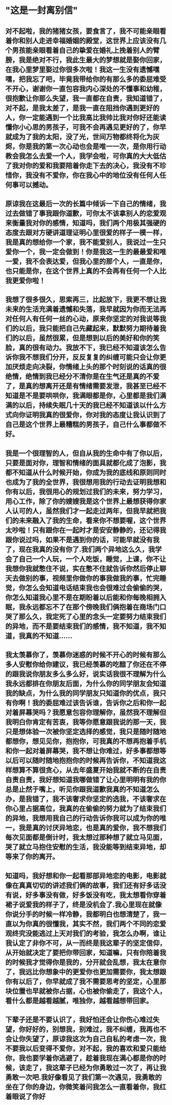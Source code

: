 # "这是一封离别信"
## 对不起啦，我的猪猪女孩，要食言了，我不可能亲眼看着你和别人走进幸福婚姻的殿堂，这世界上应该没有几个男孩能亲眼看着自己的挚爱在婚礼上挽着别人的臂膀，我是绝对不行，我此生最大的梦想就是娶你回家，在我心里梦里娶过你很多次啦！我这一生没有遗憾嘿嘿，把我忘了吧，毕竟我带给你的有那么多的委屈难受不开心，谢谢你一直包容我内心深处的不懂事和幼稚，很抱歉让你那么失望，我一直都在自责，我知道错了，对不起，是我太差了，是我一直在阻挡你遇到更好的人，你一定能遇到一个比我高比我帅比我对你好还能读懂你小心思的男孩子，可我不会再遇见更好的了，你早就成为了我的太阳，没了光，世间万物都终将化为灰烬，你是我的第一次心动也会是唯一一次，是你用行动教会我怎么去爱一个人，我学会啦，可你真的大大低估了我对你的爱和我要陪着你走下去的决心，我没有不珍惜你，我没有不爱你，你在我心中的地位没有任何人任何事可以撼动。
## 原谅我在这最后一次的长篇中倾诉一下自己的情绪，我过去做错了事我跟你道歉，可你太不该拿别人的恋爱观来衡量我对你的感情，知道吗，我们两个用极其强硬的态度去跟对方硬讲道理证明心里很爱的样子一模一样，我是真的想给你一个家，我不能爱别人，我说过一生只爱你一个，我一定会做到！你是我这一生的最最爱和唯一爱，我不会表达爱，但我心里的那个人，一直是你，也只能是你，在这个世界上真的不会再有任何一个人比我更爱你啦！
## 我想了很多很久，思索再三，比起放下，我更不想让我未来的生活充满着遗憾和失落，我早就因为你而无法再对任何人有任何一丝的心动，原来你坚定的对我说等我们的以后，我只能把自己先藏起来，默默努力期待着我们的以后，虽然很累，但是想到以后的美好和你的笑脸，真的很有动力。我放不下，我已经不知道该怎么告诉你我不想我们分开，反反复复的纠缠可能只会让你更加厌烦走向决裂，你情绪上头的那个时刻说的话真的很绝情，绝情到我已经分不清你是在生气还是真的不爱了，是真的想离开还是有情绪需要发泄，我甚至已经不知道是不是要哄哄你，我满眼都是你，心里都是我们满满的以后，持续失眠几十天的我已经不知道该以什么方式向你证明我真的很爱你，你对我的态度让我认识到了自己是这个世界上最糟糕的男孩子，自己什么事都做不好。
## 我是一个很理智的人，但自从我的生命中有了你以后，只要是面对你，理智和情绪的面具就都化成了泡影，我都不知道从什么时候开始，你成为我的底线和原则同时也成为了我的全世界，我很想用我的行动去证明我想和你有以后，我很用心的规划过我们的未来，努力学习，用心工作，除了你的嫂嫂我是这个世界上最想获得你家人认可的人，虽然我们才一起走过两年，但我早就把我们的未来融入了我的生命，看来你不想要喔，这个世界太吵啦！只有跟你在一起时才是安安静静的，还记得我跟你说过吗，如果不是遇到你的话，可能早就没有我了，现在我真的没有你了.我们两个异地这么久，我学会了自己一个人玩，一个人吃饭，睡觉，上课，你不让我想你我就憋住不说，实在憋不住就告诉你然后停止聊天去做别的事，视频里你做你的事我做我的事，忙完睡觉，你怎么会知道电话结束我也会很难过会偷偷的哭，你怎么知道我心里不是在期盼着以后能和你每晚相拥入眠，我永远都忘不了在那个傍晚我们俩抱着在商场门口哭了那么久，我定死了心里的念头一定要努力结束我们的异地，而不是要结束我们的感情，我不知道，我不知道，我真的不知道……

## 我太羡慕你了，羡慕你迷惑的时候不开心的时候有那么多人安慰你给你建议，我已经羡慕的吃醋了你还在不停的跟我说你朋友多么多么好，说实话我很不理解为什么我永远都排在你朋友后面，为什么你的同学朋友会知道我的缺点，为什么我的同学朋友只知道你的优点，我只有你啊！我的委屈难过该告诉谁，告诉你之后和你一起对着屏幕哭吗？我愿意包容你理解你，虽然我不理解但我明白你肯定有苦衷，我等你愿意跟我说的那一天，我只是想体验一次被你坚定选择的感觉，我只是随时随地都想你，想见见你，抱抱你，可我真的不想再抱着手机和你一起对着屏幕哭，我不想让你难过，好多事都想等以后可以随时随地抱抱你的时候再告诉你，不知道我这样想算不算很贪心，从去年盛夏开始我就不断的在自责自责自责，我好想知道我哪做错了让心里明明有我的你总是止然于嘴上，听见你跟我道歉我真的不知道怎么办，是我错了，我不该奢求你坚定的选我，不该奢求在你心里占据高位，我真的在偷偷的努力就为了结束我们的异地，我想用我自己的行动告诉你我可以成为你的唯一，我是真的讨厌异地恋，也是真的爱你，我不想我们每次见面都是倒计时，我太想过那种想了就立马见面，哭了就立马抱住安慰的生活，我没能等到结束异地，却等来了你的离开。
## 知道吗，我好想和你一起看那部异地恋的电影，电影就像在真真切切的讲述我们俩的故事，我们还有好多话没有说，好多事没有做，好多饭没有吃，我太想看你穿着裙子说爱我的样子了，终是没机会了.我心里现在就像你说分手的时候一样冷静，我都明白也想清楚了，我一直以为你真的很懂我，其实不然，我们两个不同的恋爱观终究没能逃过上天对我们的考验，我怎么办啊，谁让我认定了非你不可，从一而终是我这辈子的坚定信仰，从开始就决定了要把你带回家，知道嘛，只有你陪着我的时候我才觉得你是我的，分开就会乱想，我太在意你了，我远比你想象中的更爱你也更加需要你，我太想跟你有以后了，你早就成了我不需要思考的坚定，心里那块位置也早就被你占据，心也被你偷走了，我这个人，看什么都是越看越腻，唯独你，越看越想带回家。
## 下辈子还是不要认识了，我好怕还会让你伤心难过失望，你好好的，别想我，别难过，我不纠缠，我再也不会让你失望了，原谅我这次为自己自私的考虑一次，我不要我以后变得不爱你，对不起，我的喜欢和爱只能给你，我也要学着你逃避了，趁着我现在满心都是你的时候，该走了，我这辈子已经为你勇敢过一次了，再让我勇敢一次吧.我好像看见了我们第一次遇见，我勇敢的坐在了你的身边，你微笑着问我怎么一直看着你，我红着眼说了你好
